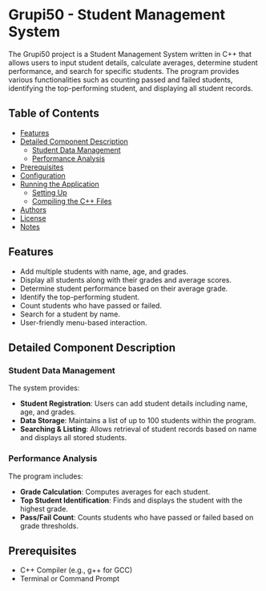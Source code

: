 # Grupi50 - Student Management System

The Grupi50 project is a Student Management System written in C++ that allows users to input student details, calculate averages, determine student performance, and search for specific students. The program provides various functionalities such as counting passed and failed students, identifying the top-performing student, and displaying all student records.

## Table of Contents
- [Features](#features)
- [Detailed Component Description](#detailed-component-description)
  - [Student Data Management](#student-data-management)
  - [Performance Analysis](#performance-analysis)
- [Prerequisites](#prerequisites)
- [Configuration](#configuration)
- [Running the Application](#running-the-application)
  - [Setting Up](#setting-up)
  - [Compiling the C++ Files](#compiling-the-c++-files)
- [Authors](#authors)
- [License](#license)
- [Notes](#notes)

## Features
- Add multiple students with name, age, and grades.
- Display all students along with their grades and average scores.
- Determine student performance based on their average grade.
- Identify the top-performing student.
- Count students who have passed or failed.
- Search for a student by name.
- User-friendly menu-based interaction.

## Detailed Component Description

### Student Data Management
The system provides:
- **Student Registration**: Users can add student details including name, age, and grades.
- **Data Storage**: Maintains a list of up to 100 students within the program.
- **Searching & Listing**: Allows retrieval of student records based on name and displays all stored students.

### Performance Analysis
The program includes:
- **Grade Calculation**: Computes averages for each student.
- **Top Student Identification**: Finds and displays the student with the highest grade.
- **Pass/Fail Count**: Counts students who have passed or failed based on grade thresholds.

## Prerequisites
- C++ Compiler (e.g., g++ for GCC)
- Terminal or Command Prompt
